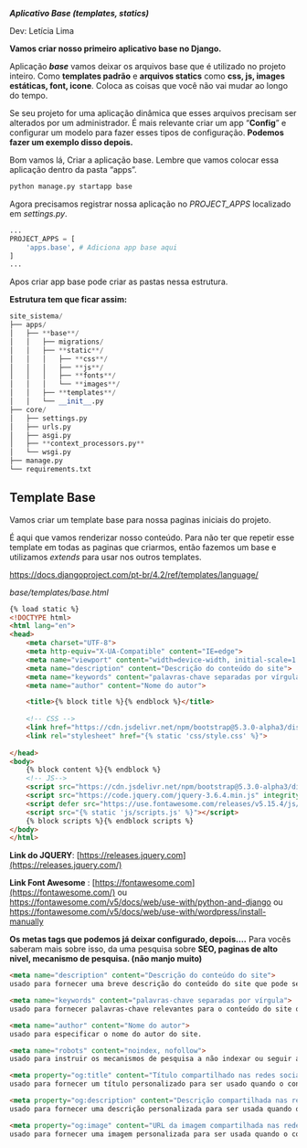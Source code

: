 ***Aplicativo Base (templates, statics)***

Dev: Letícia Lima

**Vamos criar nosso primeiro aplicativo base no Django.**

Aplicação ***base*** vamos deixar os arquivos base que é utilizado no projeto inteiro. Como **templates padrão** e **arquivos statics** como **css, js, images estáticas, font, icone**. Coloca as coisas que você não vai mudar ao longo do tempo. 

Se seu projeto for uma aplicação dinâmica que esses arquivos precisam ser alterados por um administrador. É mais relevante criar um app “**Config**” e configurar um modelo para fazer esses tipos de configuração.
**Podemos fazer um exemplo disso depois.**  

Bom vamos lá, Criar a aplicação base. Lembre que vamos colocar essa aplicação dentro da pasta “apps”.

```python
python manage.py startapp base
```

Agora precisamos registrar nossa aplicação no *PROJECT_APPS*  localizado em *settings.py*.

```python
...
PROJECT_APPS = [
    'apps.base', # Adiciona app base aqui
]
...
```

Apos criar app base pode criar as pastas nessa estrutura.   

**Estrutura tem que ficar assim:**

```python
site_sistema/
├── apps/
│   ├── **base**/
│   │   ├── migrations/
│   │   ├── **static**/
│   │   │   ├── **css**/
│   │   │   ├── **js**/
│   │   │   ├── **fonts**/
│   │   │   └── **images**/
│   │   ├── **templates**/
│   │   └── __init__.py 
├── core/
│   ├── settings.py
│   ├── urls.py
│   ├── asgi.py
│   ├── **context_processors.py**
│   └── wsgi.py
├── manage.py
└── requirements.txt
```

## Template Base

Vamos criar um template base para nossa paginas iniciais do projeto. 

É aqui que vamos renderizar nosso conteúdo. Para não ter que repetir esse template em todas as paginas que criarmos, então fazemos um base e utilizamos *extends* para usar nos outros templates. 

https://docs.djangoproject.com/pt-br/4.2/ref/templates/language/

*base/templates/base.html*

```html
{% load static %}
<!DOCTYPE html>
<html lang="en">
<head>
	<meta charset="UTF-8">
	<meta http-equiv="X-UA-Compatible" content="IE=edge">
	<meta name="viewport" content="width=device-width, initial-scale=1.0">
	<meta name="description" content="Descrição do conteúdo do site">
	<meta name="keywords" content="palavras-chave separadas por vírgula"> 
	<meta name="author" content="Nome do autor"> 

	<title>{% block title %}{% endblock %}</title>
	
	<!-- CSS -->
	<link href="https://cdn.jsdelivr.net/npm/bootstrap@5.3.0-alpha3/dist/css/bootstrap.min.css" rel="stylesheet" integrity="sha384-KK94CHFLLe+nY2dmCWGMq91rCGa5gtU4mk92HdvYe+M/SXH301p5ILy+dN9+nJOZ" crossorigin="anonymous">	
	<link rel="stylesheet" href="{% static 'css/style.css' %}">
	
</head>
<body>
	{% block content %}{% endblock %}
	<!-- JS-->
	<script src="https://cdn.jsdelivr.net/npm/bootstrap@5.3.0-alpha3/dist/js/bootstrap.bundle.min.js" integrity="sha384-ENjdO4Dr2bkBIFxQpeoTz1HIcje39Wm4jDKdf19U8gI4ddQ3GYNS7NTKfAdVQSZe" crossorigin="anonymous"></script>
	<script src="https://code.jquery.com/jquery-3.6.4.min.js" integrity="sha256-oP6HI9z1XaZNBrJURtCoUT5SUnxFr8s3BzRl+cbzUq8=" crossorigin="anonymous"></script>
 	<script defer src="https://use.fontawesome.com/releases/v5.15.4/js/all.js" integrity="sha384-rOA1PnstxnOBLzCLMcre8ybwbTmemjzdNlILg8O7z1lUkLXozs4DHonlDtnE7fpc" crossorigin="anonymous"></script>
	<script src="{% static 'js/scripts.js' %}"></script>
	{% block scripts %}{% endblock scripts %}
</body>
</html>
```

**Link do JQUERY**: [https://releases.jquery.com](https://releases.jquery.com/)

**Link Font Awesome** : [https://fontawesome.com](https://fontawesome.com/) ou https://fontawesome.com/v5/docs/web/use-with/python-and-django ou https://fontawesome.com/v5/docs/web/use-with/wordpress/install-manually

**Os metas tags que podemos já deixar configurado, depois….** 
Para vocês saberam mais sobre isso, da uma pesquisa sobre **SEO, paginas de alto nivel, mecanismo de pesquisa. (não manjo muito)**

```html
<meta name="description" content="Descrição do conteúdo do site">
usado para fornecer uma breve descrição do conteúdo do site que pode ser usado pelos mecanismos de pesquisa.

<meta name="keywords" content="palavras-chave separadas por vírgula"> 
usado para fornecer palavras-chave relevantes para o conteúdo do site que podem ser usadas pelos mecanismos de pesquisa.

<meta name="author" content="Nome do autor">
usado para especificar o nome do autor do site.

<meta name="robots" content="noindex, nofollow">
usado para instruir os mecanismos de pesquisa a não indexar ou seguir as páginas do site.

<meta property="og:title" content="Título compartilhado nas redes sociais">
usado para fornecer um título personalizado para ser usado quando o conteúdo do site é compartilhado em redes sociais.

<meta property="og:description" content="Descrição compartilhada nas redes sociais">
usado para fornecer uma descrição personalizada para ser usada quando o conteúdo do site é compartilhado em redes sociais.

<meta property="og:image" content="URL da imagem compartilhada nas redes sociais">
usado para fornecer uma imagem personalizada para ser usada quando o conteúdo do site é compartilhado em redes sociais.
```